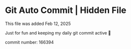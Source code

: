 # Git Auto Commit | Hidden File

This file was added Feb 12, 2025

Just for fun and keeping my daily git commit active 🤪

commit number: 166394
